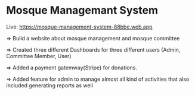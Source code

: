    # Mosque Managemant System
   

Live: https://mosque-management-system-88bbe.web.app


=> Bulid a website about mosque management and mosque committee

=> Created three different Dashboards for three different users (Admin, Committee Member, User)

=> Added a payment gatemway(Stripe) for donations.

=> Added feature for admin to manage almost all kind of activities that also included generating reports as well
